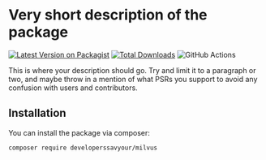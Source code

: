 # Very short description of the package

[![Latest Version on Packagist](https://img.shields.io/packagist/v/developerssavyour/laravel-milvus.svg?style=flat-square)](https://packagist.org/packages/developerssavyour/laravel-milvus)
[![Total Downloads](https://img.shields.io/packagist/dt/developerssavyour/laravel-milvus.svg?style=flat-square)](https://packagist.org/packages/developerssavyour/laravel-milvus)
![GitHub Actions](https://github.com/developerssavyour/laravel-milvus/actions/workflows/main.yml/badge.svg)

This is where your description should go. Try and limit it to a paragraph or two, and maybe throw in a mention of what PSRs you support to avoid any confusion with users and contributors.

## Installation

You can install the package via composer:

```bash
composer require developerssavyour/milvus
```
